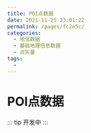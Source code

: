 ```yaml
---
title: POI点数据
date: 2021-11-25 23:01:22
permalink: /pages/fc2e5c/
categories:
  - 地信数据
  - 基础地理信息数据
  - 点矢量
tags:
  - 
---
```

# POI点数据

::: tip
开发中
:::

